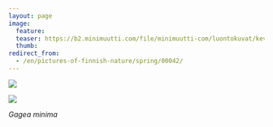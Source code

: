 ```yaml
---
layout: page
image:
  feature:
  teaser: https://b2.minimuutti.com/file/minimuutti-com/luontokuvat/kev%C3%A4t/DS16010-245px.jpg
  thumb:
redirect_from:
  - /en/pictures-of-finnish-nature/spring/00042/
---
```


![](https://b2.minimuutti.com/file/minimuutti-com/luontokuvat/kev%C3%A4t/DS16016-800px.jpg)

![](https://b2.minimuutti.com/file/minimuutti-com/luontokuvat/kev%C3%A4t/DS16010-800px.jpg)

*Gagea minima*
